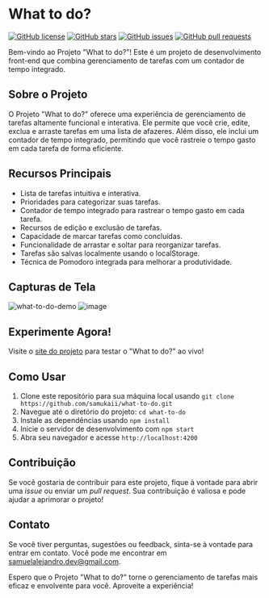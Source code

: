 # What to do?

[![GitHub license](https://img.shields.io/github/license/Samukaii/What-to-do)](https://github.com/Samukaii/What-to-do/blob/main/LICENSE)
[![GitHub stars](https://img.shields.io/github/stars/Samukaii/What-to-do)](https://github.com/Samukaii/What-to-do/stargazers)
[![GitHub issues](https://img.shields.io/github/issues/Samukaii/What-to-do)](https://github.com/Samukaii/What-to-do/issues)
[![GitHub pull requests](https://img.shields.io/github/issues-pr/Samukaii/What-to-do)](https://github.com/Samukaii/What-to-do/pulls)

Bem-vindo ao Projeto "What to do?"! Este é um projeto de desenvolvimento front-end que combina gerenciamento de tarefas com um contador de tempo integrado.

## Sobre o Projeto

O Projeto "What to do?" oferece uma experiência de gerenciamento de tarefas altamente funcional e interativa. Ele permite que você crie, edite, exclua e arraste tarefas em uma lista de afazeres. Além disso, ele inclui um contador de tempo integrado, permitindo que você rastreie o tempo gasto em cada tarefa de forma eficiente.

## Recursos Principais

- Lista de tarefas intuitiva e interativa.
- Prioridades para categorizar suas tarefas.
- Contador de tempo integrado para rastrear o tempo gasto em cada tarefa.
- Recursos de edição e exclusão de tarefas.
- Capacidade de marcar tarefas como concluídas.
- Funcionalidade de arrastar e soltar para reorganizar tarefas.
- Tarefas são salvas localmente usando o localStorage.
- Técnica de Pomodoro integrada para melhorar a produtividade.

## Capturas de Tela

![what-to-do-demo](https://github.com/Samukaii/what-to-do/assets/54710691/4e83c282-c329-4d29-9173-36eaa5b8b810)
![image](https://github.com/Samukaii/what-to-do/assets/54710691/7a100566-6f62-4bd6-b771-48ed25506685)

## Experimente Agora!

Visite o [site do projeto](https://what-task-to-do.surge.sh) para testar o "What to do?" ao vivo!

## Como Usar

1. Clone este repositório para sua máquina local usando `git clone https://github.com/samukaii/what-to-do.git`
2. Navegue até o diretório do projeto: `cd what-to-do`
3. Instale as dependências usando `npm install`
4. Inicie o servidor de desenvolvimento com `npm start`
5. Abra seu navegador e acesse `http://localhost:4200`

## Contribuição

Se você gostaria de contribuir para este projeto, fique à vontade para abrir uma *issue* ou enviar um *pull request*. Sua contribuição é valiosa e pode ajudar a aprimorar o projeto!

## Contato

Se você tiver perguntas, sugestões ou feedback, sinta-se à vontade para entrar em contato. Você pode me encontrar em [samuelalejandro.dev@gmail.com](mailto:samuelalejandro.dev@gmail.com).

Espero que o Projeto "What to do?" torne o gerenciamento de tarefas mais eficaz e envolvente para você. Aproveite a experiência!
